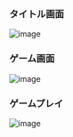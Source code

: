 ### タイトル画面
![image](https://github.com/soradaza/osero/assets/86532100/675ba6f4-58cd-42d6-a62f-5610f7cde184)

### ゲーム画面
![image](https://github.com/soradaza/osero/assets/86532100/d59e4b88-c331-47ee-bf85-0b04a3f7e0e5)

### ゲームプレイ
![image](https://github.com/soradaza/osero/assets/86532100/a75c49c5-090c-4d87-a473-945e2480d43f)
